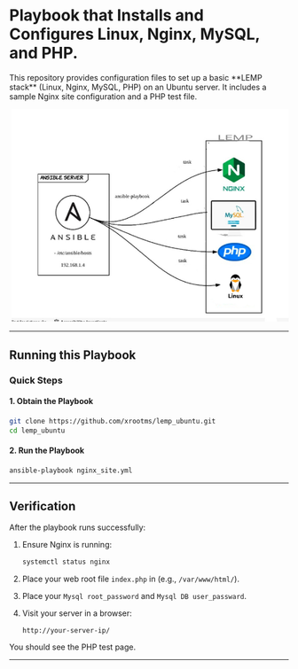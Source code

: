 # Playbook that Installs and Configures Linux, Nginx, MySQL, and PHP.
<p align="left">
This repository provides configuration files to set up a basic **LEMP stack** (Linux, Nginx, MySQL, PHP) on an Ubuntu server.  
It includes a sample Nginx site configuration and a PHP test file.
</p>
<p align="right">
  <img src="./image/image.jpg" alt="LEMP Diagram" width="500">
</p>


---

## Running this Playbook

### Quick Steps

#### 1. Obtain the Playbook

```bash
git clone https://github.com/xrootms/lemp_ubuntu.git
cd lemp_ubuntu
```
#### 2. Run the Playbook

```bash
ansible-playbook nginx_site.yml
```
---

## Verification

After the playbook runs successfully:

1. Ensure Nginx is running:
   ```bash
   systemctl status nginx
   ```
2. Place your web root file `index.php` in (e.g., `/var/www/html/`).
3. Place your `Mysql root_password` and `Mysql DB user_passward`.
4. Visit your server in a browser:

   ```
   http://your-server-ip/
   ```

You should see the PHP test page.

---
